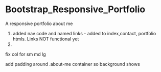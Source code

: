 # Bootstrap_Responsive_Portfolio
A responsive portfolio about me

1. added nav code and named links - added to index,contact, portfolio htmls. Links NOT functional yet
2. 


fix col for sm md lg

add padding around .about-me container so background shows